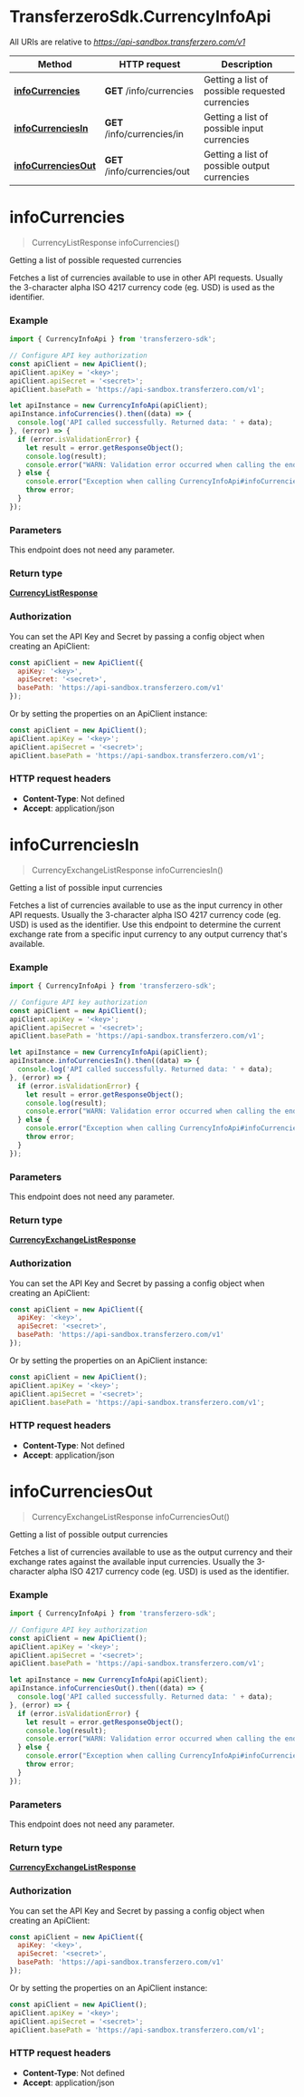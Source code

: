 # TransferzeroSdk.CurrencyInfoApi

All URIs are relative to *https://api-sandbox.transferzero.com/v1*

Method | HTTP request | Description
------------- | ------------- | -------------
[**infoCurrencies**](CurrencyInfoApi.md#infoCurrencies) | **GET** /info/currencies | Getting a list of possible requested currencies
[**infoCurrenciesIn**](CurrencyInfoApi.md#infoCurrenciesIn) | **GET** /info/currencies/in | Getting a list of possible input currencies
[**infoCurrenciesOut**](CurrencyInfoApi.md#infoCurrenciesOut) | **GET** /info/currencies/out | Getting a list of possible output currencies


<a name="infoCurrencies"></a>
# **infoCurrencies**
> CurrencyListResponse infoCurrencies()

Getting a list of possible requested currencies

Fetches a list of currencies available to use in other API requests. Usually the 3-character alpha ISO 4217 currency code (eg. USD) is used as the identifier.

### Example
```javascript
import { CurrencyInfoApi } from 'transferzero-sdk';

// Configure API key authorization
const apiClient = new ApiClient();
apiClient.apiKey = '<key>';
apiClient.apiSecret = '<secret>';
apiClient.basePath = 'https://api-sandbox.transferzero.com/v1';

let apiInstance = new CurrencyInfoApi(apiClient);
apiInstance.infoCurrencies().then((data) => {
  console.log('API called successfully. Returned data: ' + data);
}, (error) => {
  if (error.isValidationError) {
    let result = error.getResponseObject();
    console.log(result);
    console.error("WARN: Validation error occurred when calling the endpoint");
  } else {
    console.error("Exception when calling CurrencyInfoApi#infoCurrencies");
    throw error;
  }
});

```

### Parameters
This endpoint does not need any parameter.

### Return type

[**CurrencyListResponse**](CurrencyListResponse.md)

### Authorization

You can set the API Key and Secret by passing a config object when creating an ApiClient:

```js
const apiClient = new ApiClient({
  apiKey: '<key>',
  apiSecret: '<secret>',
  basePath: 'https://api-sandbox.transferzero.com/v1'
});
```

Or by setting the properties on an ApiClient instance:

```js
const apiClient = new ApiClient();
apiClient.apiKey = '<key>';
apiClient.apiSecret = '<secret>';
apiClient.basePath = 'https://api-sandbox.transferzero.com/v1';
```

### HTTP request headers

 - **Content-Type**: Not defined
 - **Accept**: application/json

<a name="infoCurrenciesIn"></a>
# **infoCurrenciesIn**
> CurrencyExchangeListResponse infoCurrenciesIn()

Getting a list of possible input currencies

Fetches a list of currencies available to use as the input currency in other API requests. Usually the 3-character alpha ISO 4217 currency code (eg. USD) is used as the identifier. Use this endpoint to determine the current exchange rate from a specific input currency to any output currency that&#39;s available. 

### Example
```javascript
import { CurrencyInfoApi } from 'transferzero-sdk';

// Configure API key authorization
const apiClient = new ApiClient();
apiClient.apiKey = '<key>';
apiClient.apiSecret = '<secret>';
apiClient.basePath = 'https://api-sandbox.transferzero.com/v1';

let apiInstance = new CurrencyInfoApi(apiClient);
apiInstance.infoCurrenciesIn().then((data) => {
  console.log('API called successfully. Returned data: ' + data);
}, (error) => {
  if (error.isValidationError) {
    let result = error.getResponseObject();
    console.log(result);
    console.error("WARN: Validation error occurred when calling the endpoint");
  } else {
    console.error("Exception when calling CurrencyInfoApi#infoCurrenciesIn");
    throw error;
  }
});

```

### Parameters
This endpoint does not need any parameter.

### Return type

[**CurrencyExchangeListResponse**](CurrencyExchangeListResponse.md)

### Authorization

You can set the API Key and Secret by passing a config object when creating an ApiClient:

```js
const apiClient = new ApiClient({
  apiKey: '<key>',
  apiSecret: '<secret>',
  basePath: 'https://api-sandbox.transferzero.com/v1'
});
```

Or by setting the properties on an ApiClient instance:

```js
const apiClient = new ApiClient();
apiClient.apiKey = '<key>';
apiClient.apiSecret = '<secret>';
apiClient.basePath = 'https://api-sandbox.transferzero.com/v1';
```

### HTTP request headers

 - **Content-Type**: Not defined
 - **Accept**: application/json

<a name="infoCurrenciesOut"></a>
# **infoCurrenciesOut**
> CurrencyExchangeListResponse infoCurrenciesOut()

Getting a list of possible output currencies

Fetches a list of currencies available to use as the output currency and their exchange rates against the available input currencies. Usually the 3-character alpha ISO 4217 currency code (eg. USD) is used as the identifier. 

### Example
```javascript
import { CurrencyInfoApi } from 'transferzero-sdk';

// Configure API key authorization
const apiClient = new ApiClient();
apiClient.apiKey = '<key>';
apiClient.apiSecret = '<secret>';
apiClient.basePath = 'https://api-sandbox.transferzero.com/v1';

let apiInstance = new CurrencyInfoApi(apiClient);
apiInstance.infoCurrenciesOut().then((data) => {
  console.log('API called successfully. Returned data: ' + data);
}, (error) => {
  if (error.isValidationError) {
    let result = error.getResponseObject();
    console.log(result);
    console.error("WARN: Validation error occurred when calling the endpoint");
  } else {
    console.error("Exception when calling CurrencyInfoApi#infoCurrenciesOut");
    throw error;
  }
});

```

### Parameters
This endpoint does not need any parameter.

### Return type

[**CurrencyExchangeListResponse**](CurrencyExchangeListResponse.md)

### Authorization

You can set the API Key and Secret by passing a config object when creating an ApiClient:

```js
const apiClient = new ApiClient({
  apiKey: '<key>',
  apiSecret: '<secret>',
  basePath: 'https://api-sandbox.transferzero.com/v1'
});
```

Or by setting the properties on an ApiClient instance:

```js
const apiClient = new ApiClient();
apiClient.apiKey = '<key>';
apiClient.apiSecret = '<secret>';
apiClient.basePath = 'https://api-sandbox.transferzero.com/v1';
```

### HTTP request headers

 - **Content-Type**: Not defined
 - **Accept**: application/json

